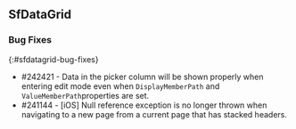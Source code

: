 ## SfDataGrid

### Bug Fixes
{:#sfdatagrid-bug-fixes}

* \#242421 - Data in the picker column will be shown properly when entering edit mode even when `DisplayMemberPath` and `ValueMemberPath`properties are set.
* \#241144 - [iOS] Null reference exception is no longer thrown when navigating to a new page from a current page that has stacked headers.